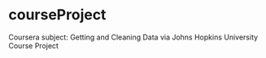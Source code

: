 # courseProject
Coursera subject: Getting and Cleaning Data via Johns Hopkins University Course Project
